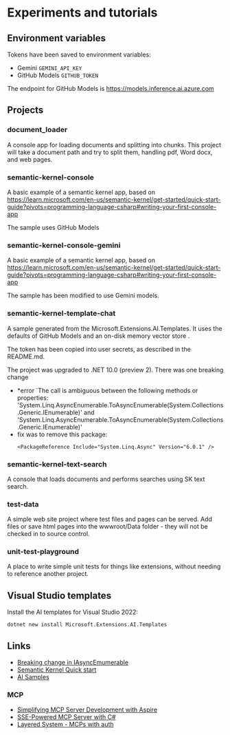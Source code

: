# Experiments and tutorials

## Environment variables

Tokens have been saved to environment variables:
- Gemini `GEMINI_API_KEY`
- GitHub Models `GITHUB_TOKEN`

The endpoint for GitHub Models is https://models.inference.ai.azure.com


## Projects

### document_loader

A console app for loading documents and splitting into chunks. 
This project will take a document path and try to split them, handling
pdf, Word docx, and web pages.


### semantic-kernel-console

A basic example of a semantic kernel app, based on https://learn.microsoft.com/en-us/semantic-kernel/get-started/quick-start-guide?pivots=programming-language-csharp#writing-your-first-console-app

The sample uses GitHub Models


### semantic-kernel-console-gemini

A basic example of a semantic kernel app, based on https://learn.microsoft.com/en-us/semantic-kernel/get-started/quick-start-guide?pivots=programming-language-csharp#writing-your-first-console-app

The sample has been modified to use Gemini models.


### semantic-kernel-template-chat

A sample generated from the Microsoft.Extensions.AI.Templates. 
It uses the defaults of GitHub Models and an on-disk memory vector store .

The token has been copied into user secrets, as described in the README.md.

The project was upgraded to .NET 10.0 (preview 2). There was one breaking change
 - *error `The call is ambiguous between the following methods or properties: 'System.Linq.AsyncEnumerable.ToAsyncEnumerable<TSource>(System.Collections.Generic.IEnumerable<TSource>)' and 'System.Linq.AsyncEnumerable.ToAsyncEnumerable<TSource>(System.Collections.Generic.IEnumerable<TSource>)'
 - fix was to remove this package:
	```
	<PackageReference Include="System.Linq.Async" Version="6.0.1" />
	```

### semantic-kernel-text-search

A console that loads documents and performs searches using SK text search.


### test-data

A simple web site project where test files and pages can be served. 
Add files or save html pages into the wwwroot/Data folder - they will not be checked in to source control.


### unit-test-playground

A place to write simple unit tests for things like extensions, without needing to reference another project.

	 
## Visual Studio templates

Install the AI templates for Visual Studio 2022:
```
dotnet new install Microsoft.Extensions.AI.Templates
```


## Links

- [Breaking change in IAsyncEmumerable](https://eur06.safelinks.protection.outlook.com/?url=https%3A%2F%2Flearn.microsoft.com%2Fen-us%2Fdotnet%2Fcore%2Fcompatibility%2Fcore-libraries%2F10.0%2Fasyncenumerable&data=05%7C02%7Cmichael.wild.external%40eviden.com%7C758fe62bc81f4ab84fe808dd6efdec6d%7C7d1c77852d8a437db8421ed5d8fbe00a%7C0%7C0%7C638788759054321521%7CUnknown%7CTWFpbGZsb3d8eyJFbXB0eU1hcGkiOnRydWUsIlYiOiIwLjAuMDAwMCIsIlAiOiJXaW4zMiIsIkFOIjoiTWFpbCIsIldUIjoyfQ%3D%3D%7C0%7C%7C%7C&sdata=tFOuNNp0qSNRcyecb%2F3RiaC1WOrFoZgFAMYH6Z5knXw%3D&reserved=0)
- [Semantic Kernel Quick start](https://learn.microsoft.com/en-us/semantic-kernel/get-started/quick-start-guide?pivots=programming-language-csharp#understanding-the-code)
- [AI Samples](https://github.com/dotnet/ai-samples)


### MCP

- [Simplifying MCP Server Development with Aspire](https://nikiforovall.github.io/dotnet/2025/04/04/mcp-template-and-aspire.html)
- [SSE-Powered MCP Server with C#](https://laurentkempe.com/2025/04/05/sse-powered-mcp-server-with-csharp-and-dotnet-in-157mb-executable/)
- [Layered System - MCPs with auth](https://www.layered.dev/openai-embraces-mcp-the-protocol-era-of-ai-has-arrived)

